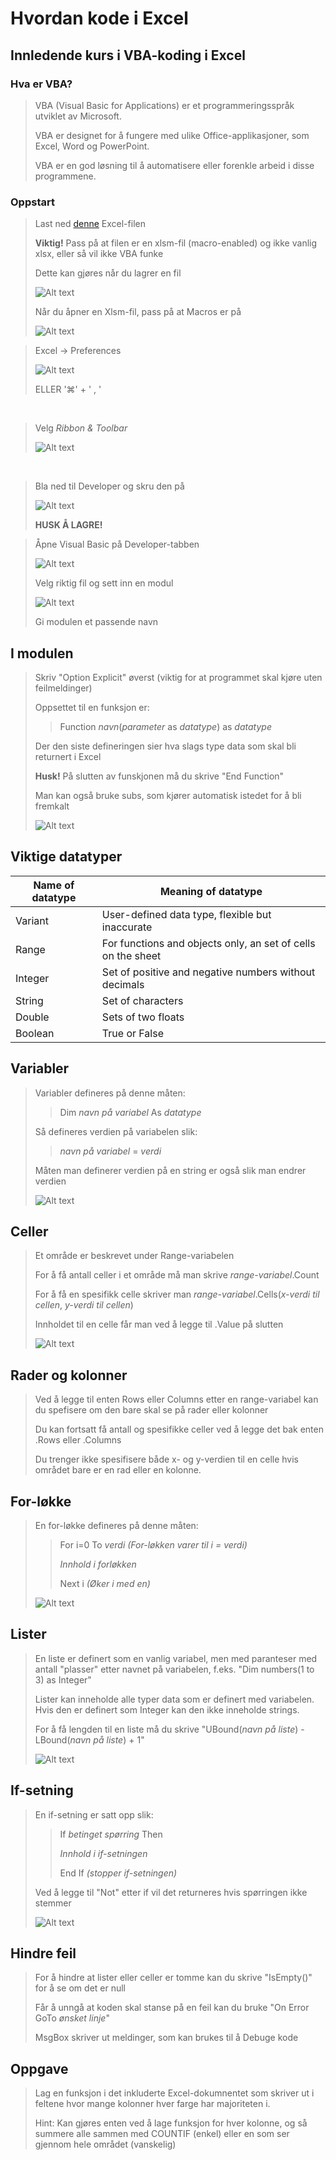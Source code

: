 # Hvordan kode i Excel
## Innledende kurs i VBA-koding i Excel

### Hva er VBA?
>VBA (Visual Basic for Applications) er et programmeringsspråk utviklet av Microsoft.
>
>VBA er designet for å fungere med ulike Office-applikasjoner, som Excel, Word og PowerPoint.
>
>VBA er en god løsning til å automatisere eller forenkle arbeid i disse programmene.

### Oppstart
> Last ned [denne](./Excel-draft.xlsm) Excel-filen
>
> **Viktig!** Pass på at filen er en xlsm-fil (macro-enabled) og ikke vanlig xlsx, eller så vil ikke VBA funke
>
>Dette kan gjøres når du lagrer en fil
>
>![Alt text](./images/save_as_xlsm.png "Choose Save As and choose Excel Macro-Enabled Workbook (.xlsm)")
>
>Når du åpner en Xlsm-fil, pass på at Macros er på
>
>![Alt text](./images/macros_img.png "Make sure you press 'Enable Macros'")

> Excel -> Preferences
>
>![Alt text](./images/excel_preferences.png "Choose the Excel tab, then click onto Preferences")
>
> ELLER '⌘' + ' , '

<br>

> Velg *Ribbon & Toolbar*
>
>![Alt text](./images/preferences_ribbon.png "Click on Ribbon and Toolbar")

<br>

> Bla ned til Developer og skru den på
>
>![Alt text](./images/ribbon_developer.png "Find and click on the Developer option")
>
> **HUSK Å LAGRE!**

>Åpne Visual Basic på Developer-tabben
>
>![Alt text](./images/developer_vba.png "Click the developer tab and click on Visual Basic")
>
>Velg riktig fil og sett inn en modul
>
>![Alt text](./images/vba_new_module.png "Choose the desired Excel file, right click and choose insert, and file Module")
>
>Gi modulen et passende navn

## I modulen
>
>Skriv "Option Explicit" øverst (viktig for at programmet skal kjøre uten feilmeldinger)
>
>Oppsettet til en funksjon er: 
>
>>Function *navn*(*parameter* as *datatype*) as *datatype*
>
>Der den siste defineringen sier hva slags type data som skal bli returnert i Excel
>
>**Husk!** På slutten av funskjonen må du skrive "End Function"
>
>Man kan også bruke subs, som kjører automatisk istedet for å bli fremkalt
>
>![Alt text](./images/function_&_subs.png "Example of how to set up both a function and a sub in Excel VBA")

## Viktige datatyper
|Name of datatype | Meaning of datatype |
|-----------------|---------------------|
|Variant | User-defined data type, flexible but inaccurate
|Range | For functions and objects only, an set of cells on the sheet
|Integer | Set of positive and negative numbers without decimals 
|String | Set of characters
|Double | Sets of two floats
|Boolean | True or False

## Variabler
>Variabler defineres på denne måten:
>
>>Dim *navn på variabel* As *datatype*
>
>Så defineres verdien på variabelen slik:
>
>>*navn på variabel* = *verdi*
>
>Måten man definerer verdien på en string er også slik man endrer verdien 
>
>![Alt text](./images/variabel_eksempel.png "Eksempel til variabel")

## Celler
>Et område er beskrevet under Range-variabelen
>
>For å få antall celler i et område må man skrive *range-variabel*.Count
>
>For å få en spesifikk celle skriver man *range-variabel*.Cells(*x-verdi til cellen*, *y-verdi til cellen*)
>
>Innholdet til en celle får man ved å legge til .Value på slutten
>
>![Alt text](./images/celle_info_eksempel.png "Eksempel til celler")

## Rader og kolonner
>Ved å legge til enten Rows eller Columns etter en range-variabel kan du spefisere om den bare skal se på rader eller kolonner
>
>Du kan fortsatt få antall og spesifikke celler ved å legge det bak enten .Rows eller .Columns
>
>Du trenger ikke spesifisere både x- og y-verdien til en celle hvis området bare er en rad eller en kolonne.


## For-løkke
>En for-løkke defineres på denne måten:
>
>>For i=0 To *verdi* *(For-løkken varer til i = verdi)*
>>
>>*Innhold i forløkken*
>>
>>Next i *(Øker i med en)*
>
>![Alt text](./images/for_eksempel.png "Eksempel til for-løkke")

## Lister
>En liste er definert som en vanlig variabel, men med paranteser med antall "plasser" etter navnet på variabelen, f.eks. "Dim numbers(1 to 3) as Integer"
>
>Lister kan inneholde alle typer data som er definert med variabelen. Hvis den er definert som Integer kan den ikke inneholde strings.
>
>For å få lengden til en liste må du skrive "UBound(*navn på liste*) - LBound(*navn på liste*) + 1"
>
>![Alt text](./images/liste_eksempel.png "Eksempel for liste")



## If-setning
>
>En if-setning er satt opp slik:
>
>>If *betinget spørring* Then
>>
>>*Innhold i if-setningen*
>>
>>End If *(stopper if-setningen)*
>
>Ved å legge til "Not" etter if vil det returneres hvis spørringen ikke stemmer
>
>![Alt text](./images/if_eksempel.png "Eksempel for if-setning")

## Hindre feil
>For å hindre at lister eller celler er tomme kan du skrive "IsEmpty()" for å se om det er null
>
>Får å unngå at koden skal stanse på en feil kan du bruke "On Error GoTo *ønsket linje*"
>
>MsgBox skriver ut meldinger, som kan brukes til å Debuge kode


## Oppgave
>
>Lag en funksjon i det inkluderte Excel-dokumnentet som skriver ut i feltene hvor mange kolonner hver farge har majoriteten i.
>
>Hint: Kan gjøres enten ved å lage funksjon for hver kolonne, og så summere alle sammen med COUNTIF (enkel) eller en som ser gjennom hele området (vanskelig)


